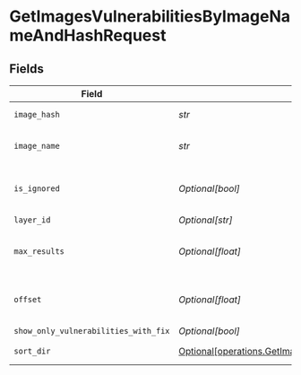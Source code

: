 # GetImagesVulnerabilitiesByImageNameAndHashRequest


## Fields

| Field                                                                                                                                                                      | Type                                                                                                                                                                       | Required                                                                                                                                                                   | Description                                                                                                                                                                |
| -------------------------------------------------------------------------------------------------------------------------------------------------------------------------- | -------------------------------------------------------------------------------------------------------------------------------------------------------------------------- | -------------------------------------------------------------------------------------------------------------------------------------------------------------------------- | -------------------------------------------------------------------------------------------------------------------------------------------------------------------------- |
| `image_hash`                                                                                                                                                               | *str*                                                                                                                                                                      | :heavy_check_mark:                                                                                                                                                         | the image sha256                                                                                                                                                           |
| `image_name`                                                                                                                                                               | *str*                                                                                                                                                                      | :heavy_check_mark:                                                                                                                                                         | the image name without tag                                                                                                                                                 |
| `is_ignored`                                                                                                                                                               | *Optional[bool]*                                                                                                                                                           | :heavy_minus_sign:                                                                                                                                                         | Return ignored / not ignored entries                                                                                                                                       |
| `layer_id`                                                                                                                                                                 | *Optional[str]*                                                                                                                                                            | :heavy_minus_sign:                                                                                                                                                         | N/A                                                                                                                                                                        |
| `max_results`                                                                                                                                                              | *Optional[float]*                                                                                                                                                          | :heavy_minus_sign:                                                                                                                                                         | The number of entries to return (pagination)                                                                                                                               |
| `offset`                                                                                                                                                                   | *Optional[float]*                                                                                                                                                          | :heavy_minus_sign:                                                                                                                                                         | Return entries from this offset (pagination)                                                                                                                               |
| `show_only_vulnerabilities_with_fix`                                                                                                                                       | *Optional[bool]*                                                                                                                                                           | :heavy_minus_sign:                                                                                                                                                         | N/A                                                                                                                                                                        |
| `sort_dir`                                                                                                                                                                 | [Optional[operations.GetImagesVulnerabilitiesByImageNameAndHashQueryParamSortDir]](../../models/operations/getimagesvulnerabilitiesbyimagenameandhashqueryparamsortdir.md) | :heavy_minus_sign:                                                                                                                                                         | sorting direction                                                                                                                                                          |